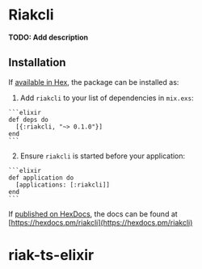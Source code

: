 # Riakcli

**TODO: Add description**

## Installation

If [available in Hex](https://hex.pm/docs/publish), the package can be installed as:

  1. Add `riakcli` to your list of dependencies in `mix.exs`:

    ```elixir
    def deps do
      [{:riakcli, "~> 0.1.0"}]
    end
    ```

  2. Ensure `riakcli` is started before your application:

    ```elixir
    def application do
      [applications: [:riakcli]]
    end
    ```

If [published on HexDocs](https://hex.pm/docs/tasks#hex_docs), the docs can
be found at [https://hexdocs.pm/riakcli](https://hexdocs.pm/riakcli)

# riak-ts-elixir

